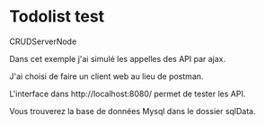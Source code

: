 # Todolist test
 CRUDServerNode

Dans cet exemple j'ai simulé les appelles des API par ajax.

J'ai choisi de faire un client web au lieu de postman.

L'interface dans http://localhost:8080/ permet de tester les API.

Vous trouverez la base de données Mysql dans le dossier sqlData.
